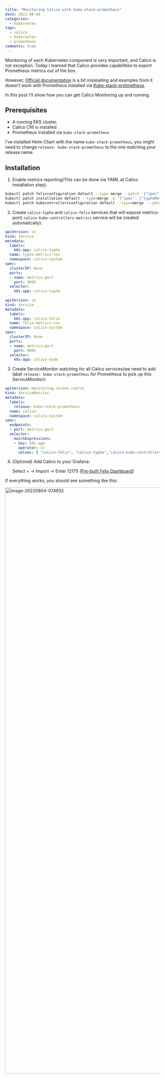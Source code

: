 ```yaml
---
title: "Monitoring Calico with kube-stack-prometheus"
date: 2022-08-04
categories:
  - kubernetes
tags:
  - calico
  - kubernetes
  - prometheus
comments: true
---
```


Monitoring of each Kubernetes component is very important, and Calico is not
exception. Today I learned that Calico provides capabilities to export Prometheus
metrics out of the box.

However, [Official documentation](https://projectcalico.docs.tigera.io/maintenance/monitor/monitor-component-metrics)
is a bit misleading and examples from it doesn't work with Prometheus installed
via [Kube-stack-protmetheus](https://github.com/prometheus-community/helm-charts/tree/main/charts/kube-prometheus-stack).

In this post I'll show how you can get Calico Monitoring up and running.

## Prerequisites

* A running EKS cluster.
* Calico CNI is installed
* Prometheus installed via `kube-stack-prometheus`

I've installed Helm Chart with the name `kube-stack-prometheus`, you might need
to change `release: kube-stack-prometheus` to the one matching your release
name.

## Installation

1. Enable metrics reporting(This can be done via YAML at Calico installation step):

```sh
kubectl patch felixconfiguration default --type merge --patch '{"spec":{"prometheusMetricsEnabled": true}}'
kubectl patch installation default --type=merge -p '{"spec": {"typhaMetricsPort":9093}}'
kubectl patch kubecontrollersconfiguration default --type=merge  --patch '{"spec":{"prometheusMetricsPort": 9095}}'
```

2. Create `calico-typha` and `calico-felix` services that will expose
   metrics-port( `calico-kube-controllers-metrics` service will be created
   automatically):

```yaml
apiVersion: v1
kind: Service
metadata:
  labels:
    k8s-app: calico-typha
  name: typha-metrics-svc
  namespace: calico-system
spec:
  clusterIP: None
  ports:
  - name: metrics-port
    port: 9093
  selector:
    k8s-app: calico-typha
---
apiVersion: v1
kind: Service
metadata:
  labels:
    k8s-app: calico-felix
  name: felix-metrics-svc
  namespace: calico-system
spec:
  clusterIP: None
  ports:
  - name: metrics-port
    port: 9091
  selector:
    k8s-app: calico-node
```

3. Create ServiceMonitor watching for all Calico services(we need to add label
   `release: kube-stack-prometheus` for Prometheus to pick up this
   ServiceMonitor):
   
```yaml
apiVersion: monitoring.coreos.com/v1
kind: ServiceMonitor
metadata:
  labels:
    release: kube-stack-prometheus
  name: calico
  namespace: calico-system
spec:
  endpoints:
  - port: metrics-port
  selector:
    matchExpressions:
    - key: k8s-app
      operator: In
      values: [ "calico-felix", "calico-typha","calico-kube-controllers" ]
```

4. (Optional) Add Calico to your Grafana:

    Select + → Import → Enter 12175 ([Pre-built Felix Dashboard](https://grafana.com/grafana/dashboards/12175))

If everything works, you should see something like this:

<img width="1911" alt="image-20220804-074932" src="https://user-images.githubusercontent.com/28604639/182797953-b85a32e6-5474-4d15-a4da-05068ecd7579.png">

